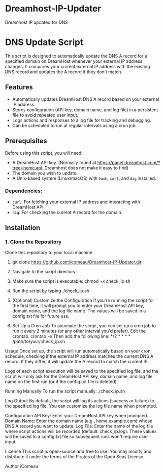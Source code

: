# Dreamhost-IP-Updater
Dreamhost IP updated for DNS

# DNS Update Script

This script is designed to automatically update the DNS A record for a specified domain on DreamHost whenever your external IP address changes. It compares your current external IP address with the existing DNS record and updates the A record if they don't match.

## Features

- Automatically updates DreamHost DNS A record based on your external IP address.
- Stores configuration (API key, domain name, and log file) in a persistent file to avoid repeated user input.
- Logs actions and responses to a log file for tracking and debugging.
- Can be scheduled to run at regular intervals using a cron job.

## Prerequisites

Before using this script, you will need:
- A DreamHost API key. (Normally found at https://panel.dreamhost.com/?tree=home.api. Dreamhost does not make it easy to find)
- The domain you wish to update.
- A Unix-based system (Linux/macOS) with `bash`, `curl`, and `dig` installed.

### Dependencies:
- `curl`: For fetching your external IP address and interacting with DreamHost API.
- `dig`: For checking the current A record for the domain.

## Installation

### 1. Clone the Repository

Clone this repository to your local machine:

1. git clone https://github.com/icomeau/Dreamhost-IP-Updater.git
2. Navigate to the script directory:
3. Make sure the script is executable:  chmod +x check_ip.sh
4. Run the script by typing ./check_ip.sh

3. (Optional) Customize the Configuration
If you're running the script for the first time, it will prompt you to enter your DreamHost API key, domain name, and the log file name. The values will be saved in a config.txt file for future use.

4. Set Up a Cron Job
To automate the script, you can set up a cron job to run it every 2 minutes (or any other interval you'd prefer). Edit the crontab:
crontab -e
Then add the following line:
*/2 * * * * /path/to/your/check_ip.sh


Usage
Once set up, the script will run automatically based on your cron schedule, checking if the external IP address matches the current DNS A record. If they differ, it will update the A record to match the current IP.

Logs of each script execution will be saved to the specified log file, and the script will only ask for the DreamHost API key, domain name, and log file name on the first run (or if the config.txt file is deleted).

Running Manually
To run the script manually:
./check_ip.sh

Log Output
By default, the script will log its actions (success or failure) to the specified log file. You can customize the log file name when prompted.

Configuration
API Key: Enter your DreamHost API key when prompted.
Domain Name: Enter the domain name (e.g., home.example.com) whose DNS A record you want to update.
Log File: Enter the name of the log file where script actions will be recorded (default: check_ip.log).
These values will be saved to a config.txt file so subsequent runs won't require user input.

License
This script is open-source and free to use. You may modify and distribute it under the terms of the Pirates of the Open Seas License.

Author
iComeau
